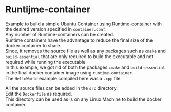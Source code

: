 # Runtijme-container  
  
Example to build a simple Ubuntu Container using Runtime-container with the desired version specified in `container.conf`.   
Any number of Runtime-containers can be created.  
Runtime containers have the advantage to reduce the final size of the docker container to share.  
Since, it removes the source file as well as any packages such as `cmake` and `build-essential` that are only required to build the executable and not required while running the executable.  
In this example, we got rid of both the packages `cmake` and `build-essential` in the final docker container image using `runtime-container`.    
The `HelloWorld` example compiled here was a `.cpp` file.
  
All the source files can be added in the `src` directory.  
Edit the `Dockerfile` as required.  
This directory can be used as is on any Linux Machine to build the docker container.
